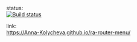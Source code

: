 status:  
[![Build status](https://ci.appveyor.com/api/projects/status/n060ytqhaap6gdul?svg=true)](https://ci.appveyor.com/project/Anna-Kolycheva/ra-router-menu)

link:  
https://Anna-Kolycheva.github.io/ra-router-menu/
